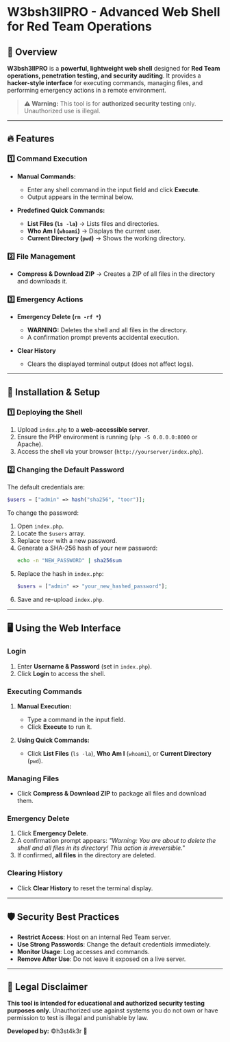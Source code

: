 # W3bsh3llPRO - Advanced Web Shell for Red Team Operations

## 📌 Overview
**W3bsh3llPRO** is a **powerful, lightweight web shell** designed for **Red Team operations, penetration testing, and security auditing**. It provides a **hacker-style interface** for executing commands, managing files, and performing emergency actions in a remote environment.

> **⚠️ Warning:** This tool is for **authorized security testing** only. Unauthorized use is illegal.

---

## 🔥 Features

### **1️⃣ Command Execution**
- **Manual Commands:**
  - Enter any shell command in the input field and click **Execute**.
  - Output appears in the terminal below.

- **Predefined Quick Commands:**
  - **List Files (`ls -la`)** → Lists files and directories.
  - **Who Am I (`whoami`)** → Displays the current user.
  - **Current Directory (`pwd`)** → Shows the working directory.

### **2️⃣ File Management**
- **Compress & Download ZIP** → Creates a ZIP of all files in the directory and downloads it.

### **3️⃣ Emergency Actions**
- **Emergency Delete (`rm -rf *`)**
  - **WARNING:** Deletes the shell and all files in the directory.
  - A confirmation prompt prevents accidental execution.

- **Clear History**
  - Clears the displayed terminal output (does not affect logs).

---

## 🚀 Installation & Setup

### **1️⃣ Deploying the Shell**
1. Upload `index.php` to a **web-accessible server**.
2. Ensure the PHP environment is running (`php -S 0.0.0.0:8000` or Apache).
3. Access the shell via your browser (`http://yourserver/index.php`).

### **2️⃣ Changing the Default Password**
The default credentials are:
```php
$users = ["admin" => hash("sha256", "toor")];
```
To change the password:
1. Open `index.php`.
2. Locate the `$users` array.
3. Replace `toor` with a new password.
4. Generate a SHA-256 hash of your new password:
   ```bash
   echo -n "NEW_PASSWORD" | sha256sum
   ```
5. Replace the hash in `index.php`:
   ```php
   $users = ["admin" => "your_new_hashed_password"];
   ```
6. Save and re-upload `index.php`.

---

## 🖥️ Using the Web Interface

### **Login**
1. Enter **Username & Password** (set in `index.php`).
2. Click **Login** to access the shell.

### **Executing Commands**
1. **Manual Execution:**
   - Type a command in the input field.
   - Click **Execute** to run it.

2. **Using Quick Commands:**
   - Click **List Files** (`ls -la`), **Who Am I** (`whoami`), or **Current Directory** (`pwd`).

### **Managing Files**
- Click **Compress & Download ZIP** to package all files and download them.

### **Emergency Delete**
1. Click **Emergency Delete**.
2. A confirmation prompt appears: *"Warning: You are about to delete the shell and all files in its directory! This action is irreversible."*
3. If confirmed, **all files** in the directory are deleted.

### **Clearing History**
- Click **Clear History** to reset the terminal display.

---

## 🛡️ Security Best Practices
- **Restrict Access**: Host on an internal Red Team server.
- **Use Strong Passwords**: Change the default credentials immediately.
- **Monitor Usage**: Log accesses and commands.
- **Remove After Use**: Do not leave it exposed on a live server.

---

## 📖 Legal Disclaimer
**This tool is intended for educational and authorized security testing purposes only.** Unauthorized use against systems you do not own or have permission to test is illegal and punishable by law.

**Developed by:** ©h3st4k3r 🚀
